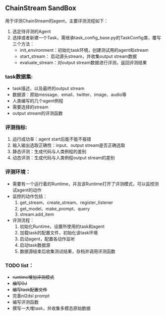 ## ChainStream SandBox

用于评测ChainStream的agent，主要评测流程如下：

1. 选定待评测的Agent
2. 选择或者新建一个Task，需继承task_config_base.py的TaskConfig类，覆写三个方法：
    - init_environment：初始化task环境，创建测试用的agent和stream
    - start_stream： 启动源头stream，并收集output stream数据
    - evaluate_stream：对output stream数据进行评测，返回评测结果

### task数据集:
- task描述，以及最终的output stream
- 数据源：原始message、email、twitter、image、audio等
- 人类编写的几个agent例程
- 需要选择的stream
- output stream的评测函数

### 评测指标:
 1. 运行成功率：agent start后能不能不报错
2. 输入输出选取正确性：input、output stream是否正确选取
3. 静态评测：生成代码与人类例程的差别
4. 动态评测：生成代码与人类例程output stream的差别

### 评测环境：
- 需要有一个运行着的Runtime，并且该Runtime打开了评测模式，可以监控测试agent的动作
- 监控的动作包括：
    1. get_stream、create_stream、register_listener
    2. get_model、make_prompt、query
    3. stream.add_item
- 评测流程：
    1. 初始化Runtime，设置所使用的task和agent
    2. 加载task的配置文件，初始化该task环境
    3. 启动agent，配置各动作监听
    4. 启动task数据源
    5. 数据源结束后收集测试结果，存档并调用评测函数

### TODO list：
- ~~runtime增加评测模式~~
- ~~编写OJ~~
- ~~编写task配置文件~~
- 完善nl2dsl prompt
- 编写评测函数
- 撰写一大堆task，并收集多模态原始数据

